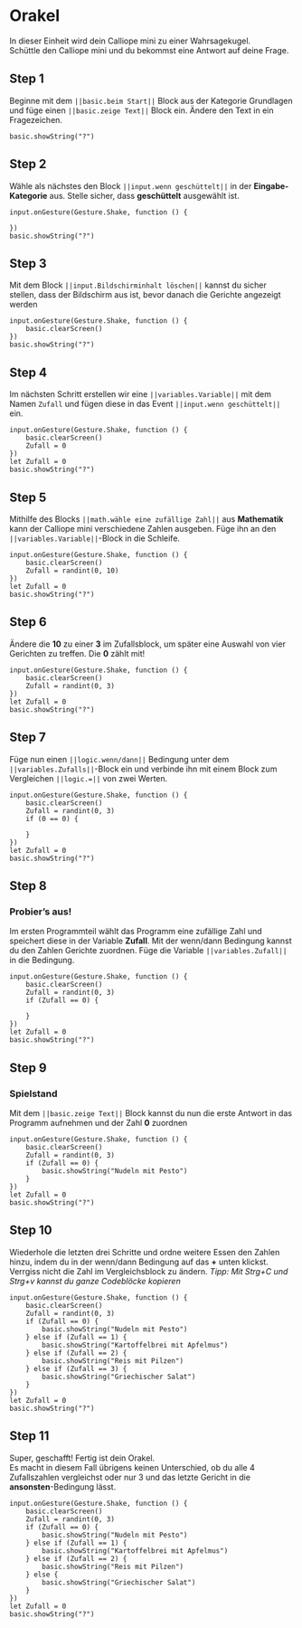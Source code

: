 # Orakel

In dieser Einheit wird dein Calliope mini zu einer Wahrsagekugel.  
Schüttle den Calliope mini und du bekommst eine Antwort auf
deine Frage.

## Step 1

Beginne mit dem ``||basic.beim Start||`` Block aus der Kategorie Grundlagen und
füge einen ``||basic.zeige Text||`` Block ein. Ändere den Text in ein Fragezeichen.

```blocks
basic.showString("?")
```

## Step 2

Wähle als nächstes den Block ``||input.wenn geschüttelt||`` in der **Eingabe-
Kategorie** aus. Stelle sicher, dass **geschüttelt** ausgewählt ist.


```blocks
input.onGesture(Gesture.Shake, function () {
	
})
basic.showString("?")
```

## Step 3

Mit dem Block ``||input.Bildschirminhalt löschen||`` kannst du sicher stellen, dass der
Bildschirm aus ist, bevor danach die Gerichte angezeigt werden

```blocks
input.onGesture(Gesture.Shake, function () {
    basic.clearScreen()
})
basic.showString("?")
```

## Step 4 

Im nächsten Schritt erstellen wir eine ``||variables.Variable||`` mit dem Namen ``Zufall`` 
und fügen diese in das Event ``||input.wenn geschüttelt||`` ein.

```blocks
input.onGesture(Gesture.Shake, function () {
    basic.clearScreen()
    Zufall = 0
})
let Zufall = 0
basic.showString("?")
```

## Step 5 

Mithilfe des Blocks ``||math.wähle eine zufällige Zahl||`` aus **Mathematik** kann der Calliope mini
verschiedene Zahlen ausgeben. Füge ihn an den ``||variables.Variable||``-Block in die Schleife.

```blocks
input.onGesture(Gesture.Shake, function () {
    basic.clearScreen()
    Zufall = randint(0, 10)
})
let Zufall = 0
basic.showString("?")
```

## Step 6

Ändere die **10** zu einer **3** im Zufallsblock, um später eine
Auswahl von vier Gerichten zu treffen. Die **0** zählt mit!

```blocks
input.onGesture(Gesture.Shake, function () {
    basic.clearScreen()
    Zufall = randint(0, 3)
})
let Zufall = 0
basic.showString("?")
```

## Step 7

Füge nun einen ``||logic.wenn/dann||`` Bedingung unter dem ``||variables.Zufalls||``-Block ein
und verbinde ihn mit einem Block zum Vergleichen ``||logic.=||`` von zwei Werten. 

```blocks
input.onGesture(Gesture.Shake, function () {
    basic.clearScreen()
    Zufall = randint(0, 3)
    if (0 == 0) {
    	
    }
})
let Zufall = 0
basic.showString("?")
```

## Step 8

### Probier’s aus!

Im ersten Programmteil wählt das Programm eine zufällige Zahl und
speichert diese in der Variable **Zufall**. Mit der wenn/dann Bedingung kannst
du den Zahlen Gerichte zuordnen. Füge die Variable ``||variables.Zufall||`` in die Bedingung.

```blocks
input.onGesture(Gesture.Shake, function () {
    basic.clearScreen()
    Zufall = randint(0, 3)
    if (Zufall == 0) {
    	
    }
})
let Zufall = 0
basic.showString("?")
```

## Step 9

### Spielstand
Mit dem ``||basic.zeige Text||`` Block kannst du nun die erste Antwort in
das Programm aufnehmen und der Zahl **0** zuordnen

```blocks
input.onGesture(Gesture.Shake, function () {
    basic.clearScreen()
    Zufall = randint(0, 3)
    if (Zufall == 0) {
        basic.showString("Nudeln mit Pesto")
    }
})
let Zufall = 0
basic.showString("?")
```

## Step 10

Wiederhole die letzten drei Schritte und ordne weitere Essen den Zahlen hinzu, indem du in der wenn/dann Bedingung auf das **+** unten klickst.
Verrgiss nicht die Zahl im Vergleichsblock zu ändern.
*Tipp: Mit Strg+C und Strg+v kannst du ganze Codeblöcke kopieren* 


```blocks
input.onGesture(Gesture.Shake, function () {
    basic.clearScreen()
    Zufall = randint(0, 3)
    if (Zufall == 0) {
        basic.showString("Nudeln mit Pesto")
    } else if (Zufall == 1) {
        basic.showString("Kartoffelbrei mit Apfelmus")
    } else if (Zufall == 2) {
        basic.showString("Reis mit Pilzen")
    } else if (Zufall == 3) {
        basic.showString("Griechischer Salat")
    }
})
let Zufall = 0
basic.showString("?")
```

## Step 11

Super, geschafft! Fertig ist dein Orakel.  
Es macht in diesem Fall übrigens keinen Unterschied, ob du alle 4 Zufallszahlen vergleichst oder nur 3 und das letzte Gericht in die **ansonsten**-Bedingung lässt.



```blocks
input.onGesture(Gesture.Shake, function () {
    basic.clearScreen()
    Zufall = randint(0, 3)
    if (Zufall == 0) {
        basic.showString("Nudeln mit Pesto")
    } else if (Zufall == 1) {
        basic.showString("Kartoffelbrei mit Apfelmus")
    } else if (Zufall == 2) {
        basic.showString("Reis mit Pilzen")
    } else {
        basic.showString("Griechischer Salat")
    }
})
let Zufall = 0
basic.showString("?")
```
